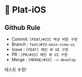 #  🎸 Plat-iOS

##  Github Rule
- Commit: `[FEAT/#33] 액션 버튼 구현`
- Branch : `feat/#33-main-view-ui`
- Issue : `[FEAT] 메인 뷰 UI 구현`
- PR : `[PR/#33] 메인 뷰 UI 구현`
- Merge : `[MERGE/#33] -> develop`

테스트 수정!
